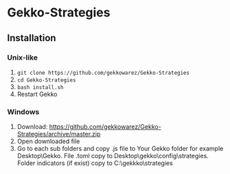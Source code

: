 # Gekko-Strategies
## 
## Installation
### Unix-like   
1. `git clone https://github.com/gekkowarez/Gekko-Strategies`   
2. `cd Gekko-Strategies`   
3. `bash install.sh`   
4. Restart Gekko   

### Windows
1. Download: https://github.com/gekkowarez/Gekko-Strategies/archive/master.zip   
2. Open downloaded file   
3. Go to each sub folders and copy .js file to Your Gekko folder for example Desktop\Gekko. File .toml copy to Desktop\gekko\config\strategies. Folder indicators (if exist) copy to C:\gekkko\strategies   


